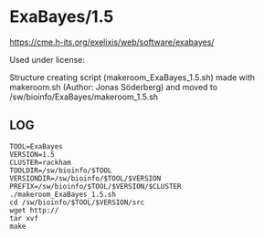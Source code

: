 ExaBayes/1.5
========================

<https://cme.h-its.org/exelixis/web/software/exabayes/>

Used under license:


Structure creating script (makeroom_ExaBayes_1.5.sh) made with makeroom.sh (Author: Jonas Söderberg) and moved to /sw/bioinfo/ExaBayes/makeroom_1.5.sh

LOG
---

    TOOL=ExaBayes
    VERSION=1.5
    CLUSTER=rackham
    TOOLDIR=/sw/bioinfo/$TOOL
    VERSIONDIR=/sw/bioinfo/$TOOL/$VERSION
    PREFIX=/sw/bioinfo/$TOOL/$VERSION/$CLUSTER
    ./makeroom_ExaBayes_1.5.sh
    cd /sw/bioinfo/$TOOL/$VERSION/src
    wget http://
    tar xvf 
    make

